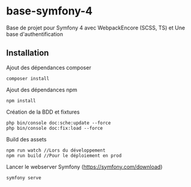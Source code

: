 # base-symfony-4
Base de projet pour Symfony 4 avec WebpackEncore (SCSS, TS) et Une base d'authentification

## Installation

Ajout des dépendances composer
```
composer install
```

Ajout des dépendances npm
```
npm install
```

Création de la BDD et fixtures  
```
php bin/console doc:sche:update --force
php bin/console doc:fix:load --force
```

Build des assets 
```
npm run watch //Lors du développement
npm run build //Pour le déploiement en prod
```

Lancer le webserver Symfony (https://symfony.com/download) 
```
symfony serve
```
